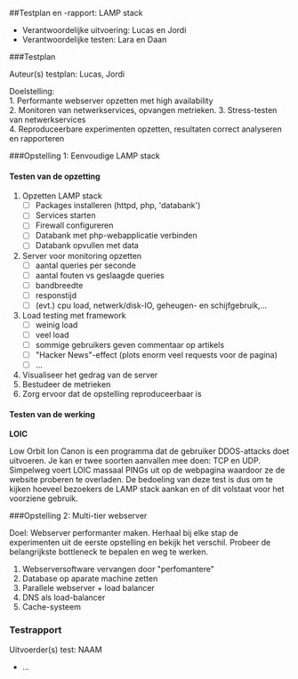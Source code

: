 ##Testplan en -rapport: LAMP stack

* Verantwoordelijke uitvoering: Lucas en Jordi
* Verantwoordelijke testen: Lara en Daan

###Testplan

Auteur(s) testplan: Lucas, Jordi

Doelstelling:  
	1. Performante webserver opzetten met high availability  
	2. Monitoren van netwerkservices, opvangen metrieken. 
	3. Stress-testen van netwerkservices  
	4. Reproduceerbare experimenten opzetten, resultaten correct analyseren en rapporteren


###Opstelling 1: Eenvoudige LAMP stack
#### Testen van de opzetting ####
1. Opzetten LAMP stack
	- [ ] Packages installeren (httpd, php, 'databank')
	- [ ] Services starten
	- [ ] Firewall configureren
	- [ ] Databank met php-webapplicatie verbinden 
	- [ ] Databank opvullen met data
2. Server voor monitoring opzetten
	- [ ] aantal queries per seconde
	- [ ] aantal fouten vs geslaagde queries
	- [ ] bandbreedte
	- [ ] responstijd
	- [ ] (evt.) cpu load, netwerk/disk-IO, geheugen- en schijfgebruik,...
3. Load testing met framework
	- [ ] weinig load
	- [ ] veel load
	- [ ] sommige gebruikers geven commentaar op artikels
	- [ ] "Hacker News"-effect (plots enorm veel requests voor de pagina)
	- [ ] ...
4. Visualiseer het gedrag van de server
5. Bestudeer de metrieken
6. Zorg ervoor dat de opstelling reproduceerbaar is

#### Testen van de werking ####
**LOIC**

Low Orbit Ion Canon is een programma dat de gebruiker DDOS-attacks doet uitvoeren. Je kan er twee soorten aanvallen mee doen: TCP en UDP. Simpelweg voert LOIC massaal PINGs uit op de webpagina waardoor ze de website proberen te overladen. De bedoeling van deze test is dus om te kijken hoeveel bezoekers de LAMP stack aankan en of dit volstaat voor het voorziene gebruik.




###Opstelling 2: Multi-tier webserver

Doel: Webserver performanter maken. Herhaal bij elke stap de experimenten uit de eerste opstelling en bekijk het verschil. Probeer de belangrijkste bottleneck te bepalen en weg te werken.

1. Webserversoftware vervangen door "perfomantere"
2. Database op aparate machine zetten
3. Parallele webserver + load balancer
4. DNS als load-balancer
5. Cache-systeem


### Testrapport

Uitvoerder(s) test: NAAM

- ...